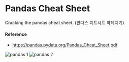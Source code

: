 # Pandas Cheat Sheet
Cracking the pandas cheat sheet. (판다스 치트시트 파헤치기)

#### Reference
- https://pandas.pydata.org/Pandas_Cheat_Sheet.pdf

![pandas 1](https://user-images.githubusercontent.com/69945698/95195475-8bed8f00-0811-11eb-9c7b-13dbb6f7cf95.png)
![pandas 2](https://user-images.githubusercontent.com/69945698/95195479-8db75280-0811-11eb-8846-2b0045248736.png)